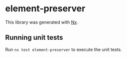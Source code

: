 # element-preserver

This library was generated with [Nx](https://nx.dev).

## Running unit tests

Run `nx test element-preserver` to execute the unit tests.

